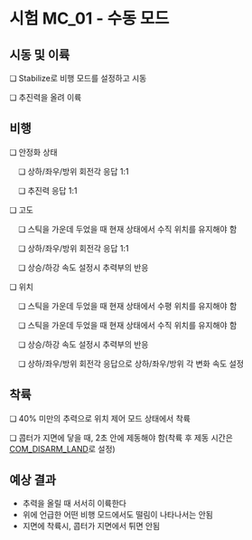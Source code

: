 # 시험 MC_01 - 수동 모드

## 시동 및 이륙

❏  Stabilize로 비행 모드를 설정하고 시동

❏ 추진력을 올려 이륙

## 비행

❏ 안정화 상태

&nbsp;&nbsp;&nbsp;&nbsp;❏ 상하/좌우/방위 회전각 응답 1:1

&nbsp;&nbsp;&nbsp;&nbsp;❏ 추진력 응답 1:1

❏ 고도

&nbsp;&nbsp;&nbsp;&nbsp;❏ 스틱을 가운데 두었을 때 현재 상태에서 수직 위치를 유지해야 함

&nbsp;&nbsp;&nbsp;&nbsp;❏ 상하/좌우/방위 회전각 응답 1:1

&nbsp;&nbsp;&nbsp;&nbsp;❏ 상승/하강 속도 설정시 추력부의 반응

❏ 위치

&nbsp;&nbsp;&nbsp;&nbsp;❏ 스틱을 가운데 두었을 때 현재 상태에서 수평 위치를 유지해야 함

&nbsp;&nbsp;&nbsp;&nbsp;❏ 스틱을 가운데 두었을 때 현재 상태에서 수직 위치를 유지해야 함

&nbsp;&nbsp;&nbsp;&nbsp;❏ 상승/하강 속도 설정시 추력부의 반응

&nbsp;&nbsp;&nbsp;&nbsp;❏ 상하/좌우/방위 회전각 응답으로 상하/좌우/방위 각 변화 속도 설정

## 착륙

❏ 40% 미만의 추력으로 위치 제어 모드 상태에서 착륙

❏ 콥터가 지면에 닿을 때, 2초 안에 제동해야 함(착륙 후 제동 시간은 [COM_DISARM_LAND](../advanced_config/parameter_reference.md#COM_DISARM_LAND)로 설정)

## 예상 결과

- 추력을 올릴 때 서서히 이륙한다
- 위에 언급한 어떤 비행 모드에서도 떨림이 나타나서는 안됨
- 지면에 착륙시, 콥터가 지면에서 튀면 안됨
